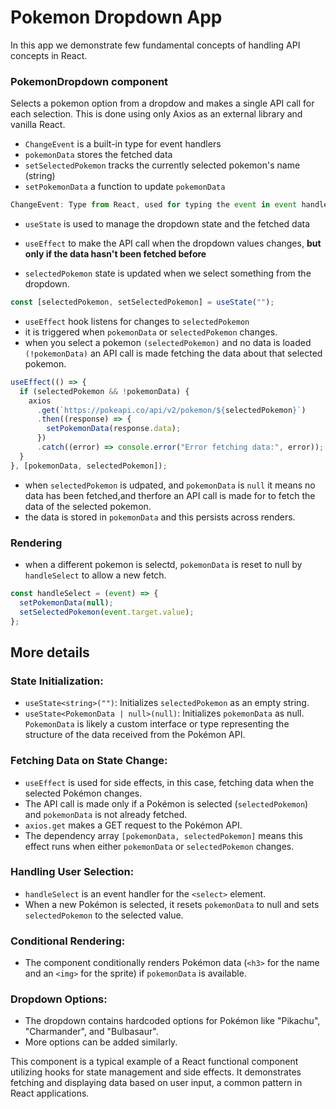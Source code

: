 # Pokemon Dropdown App

In this app we demonstrate few fundamental concepts of handling API concepts in React.

### PokemonDropdown component

Selects a pokemon option from a dropdow and makes a single API call for each selection. This is done using only Axios as an external library and vanilla React.

- `ChangeEvent` is a built-in type for event handlers
- `pokemonData` stores the fetched data
- `setSelectedPokemon` tracks the currently selected pokemon's name (string)
- `setPokemonData` a function to update `pokemonData`

```typescript
ChangeEvent: Type from React, used for typing the event in event handlers.
```

- `useState` is used to manage the dropdown state and the fetched data
- `useEffect` to make the API call when the dropdown values changes, **but only if the data hasn't been fetched before**

- `selectedPokemon` state is updated when we select something from the dropdown.

```typescript
const [selectedPokemon, setSelectedPokemon] = useState("");
```

- `useEffect` hook listens for changes to `selectedPokemon`
- it is triggered when `pokemonData` or `selectedPokemon` changes.
- when you select a pokemon `(selectedPokemon)` and no data is loaded `(!pokemonData)` an API call is made fetching the data about that selected pokemon.

```typescript
useEffect(() => {
  if (selectedPokemon && !pokemonData) {
    axios
      .get(`https://pokeapi.co/api/v2/pokemon/${selectedPokemon}`)
      .then((response) => {
        setPokemonData(response.data);
      })
      .catch((error) => console.error("Error fetching data:", error));
  }
}, [pokemonData, selectedPokemon]);
```

- when `selectedPokemon` is udpated, and `pokemonData` is `null` it means no data has been fetched,and therfore an API call is made for to fetch the data of the selected pokemon.
- the data is stored in `pokemonData` and this persists across renders.

### Rendering

- when a different pokemon is selectd, `pokemonData` is reset to null by `handleSelect` to allow a new fetch.

```typescript
const handleSelect = (event) => {
  setPokemonData(null);
  setSelectedPokemon(event.target.value);
};
```

## More details

### State Initialization:

- `useState<string>("")`: Initializes `selectedPokemon` as an empty string.
- `useState<PokemonData | null>(null)`: Initializes `pokemonData` as null. `PokemonData` is likely a custom interface or type representing the structure of the data received from the Pokémon API.

### Fetching Data on State Change:

- `useEffect` is used for side effects, in this case, fetching data when the selected Pokémon changes.
- The API call is made only if a Pokémon is selected (`selectedPokemon`) and `pokemonData` is not already fetched.
- `axios.get` makes a GET request to the Pokémon API.
- The dependency array `[pokemonData, selectedPokemon]` means this effect runs when either `pokemonData` or `selectedPokemon` changes.

### Handling User Selection:

- `handleSelect` is an event handler for the `<select>` element.
- When a new Pokémon is selected, it resets `pokemonData` to null and sets `selectedPokemon` to the selected value.

### Conditional Rendering:

- The component conditionally renders Pokémon data (`<h3>` for the name and an `<img>` for the sprite) if `pokemonData` is available.

### Dropdown Options:

- The dropdown contains hardcoded options for Pokémon like "Pikachu", "Charmander", and "Bulbasaur".
- More options can be added similarly.

This component is a typical example of a React functional component utilizing hooks for state management and side effects. It demonstrates fetching and displaying data based on user input, a common pattern in React applications.
